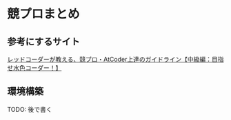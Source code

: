 # 競プロまとめ

## 参考にするサイト

[レッドコーダーが教える、競プロ・AtCoder上達のガイドライン【中級編：目指せ水色コーダー！】](https://qiita.com/e869120/items/eb50fdaece12be418faa)

## 環境構築

TODO: 後で書く